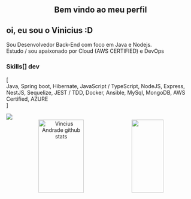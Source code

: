   <h2 align="center">Bem vindo ao meu perfil</h2>
    <h2 >oi, eu sou o Vinicius :D</h2>
        Sou Desenvolvedor Back-End com foco em Java e Nodejs. <br>
        Estudo / sou apaixonado por Cloud (AWS CERTIFIED) e DevOps<br>
    </p>
    <h3>Skills[] dev</h3>
    <p>[ <br> Java, Spring boot, Hibernate, JavaScript / TypeScript, NodeJS, Express, NestJS, Sequelize, JEST / TDD, Docker, Ansible, MySql, MongoDB, AWS Certified, AZURE  <br>]</p>
            <a href="https://www.linkedin.com/in/marcos-teixeira-jr2022" target="_blank"><img src="https://img.shields.io/badge/-LinkedIn-%230077B5?style=for-the-badge&logo=linkedin&logoColor=white" target="_blank"></a>   

<div align="center">  
  <img width="49%" height="195px" src="https://github-readme-stats.vercel.app/api?username=andradean&show_icons=true&count_private=true&hide_border=true&title_color=00bfbf&icon_color=00bfbf&text_color=c9d1d9&bg_color=0d1117" alt="Vincius Andrade github stats" /> 
  <img width="41%" height="195px" src="https://github-readme-stats.vercel.app/api/top-langs/?username=andradean&layout=compact&hide_border=true&title_color=00bfbf&text_color=00bfbf&bg_color=0d1117" />
</div>

